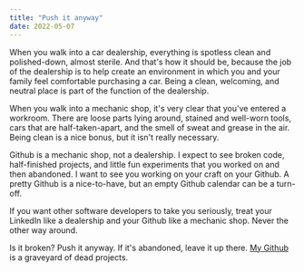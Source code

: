 ```yaml
---
title: "Push it anyway"
date: 2022-05-07
---
```


When you walk into a car dealership, everything is spotless clean and polished-down, almost sterile. And that's how it should be, because the job of the dealership is to help create an environment in which you and your family feel comfortable purchasing a car. Being a clean, welcoming, and neutral place is part of the function of the dealership.

When you walk into a mechanic shop, it's very clear that you've entered a workroom. There are loose parts lying around, stained and well-worn tools, cars that are half-taken-apart, and the smell of sweat and grease in the air. Being clean is a nice bonus, but it isn't really necessary.

Github is a mechanic shop, not a dealership. I expect to see broken code, half-finished projects, and little fun experiments that you worked on and then abandoned. I want to see you working on your craft on your Github. A pretty Github is a nice-to-have, but an empty Github calendar can be a turn-off.

If you want other software developers to take you seriously, treat your LinkedIn like a dealership and your Github like a mechanic shop. Never the other way around. 

Is it broken? Push it anyway. If it's abandoned, leave it up there. [My Github](https://github.com/monarchwadia) is a graveyard of dead projects.